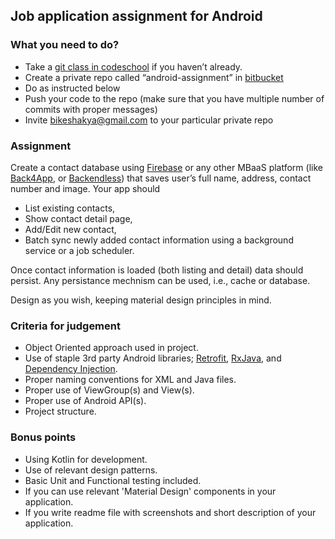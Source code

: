 ## Job application assignment for Android

### What you need to do?

* Take a [git class in codeschool](https://www.codeschool.com/courses/try-git) if you haven’t already.
* Create a private repo called “android-assignment” in [bitbucket](https://bitbucket.org)
* Do as instructed below
* Push your code to the repo (make sure that you have multiple number of commits with proper messages) 
* Invite bikeshakya@gmail.com to your particular private repo


### Assignment

Create a contact database using [Firebase](https://firebase.google.com/) or any other MBaaS platform (like [Back4App](https://www.back4app.com/), or [Backendless](https://backendless.com/)) that saves user’s full name, address, contact number and image. Your app should
* List existing contacts,
* Show contact detail page,
* Add/Edit new contact,
* Batch sync newly added contact information using a background service or a job scheduler.

Once contact information is loaded (both listing and detail) data should persist. Any persistance mechnism can be used, i.e., cache or database.

Design as you wish, keeping material design principles in mind.

### Criteria for judgement

* Object Oriented approach used in project.
* Use of staple 3rd party Android libraries; [Retrofit](http://square.github.io/retrofit/), [RxJava](https://github.com/ReactiveX/RxJava), and [Dependency Injection](https://google.github.io/dagger/).
* Proper naming conventions for XML and Java files.
* Proper use of ViewGroup(s) and View(s).
* Proper use of Android API(s).
* Project structure.


### Bonus points

* Using Kotlin for development.
* Use of relevant design patterns.
* Basic Unit and Functional testing included.
* If you can use relevant 'Material Design' components in your application.
* If you write readme file with screenshots and short description of your application.
